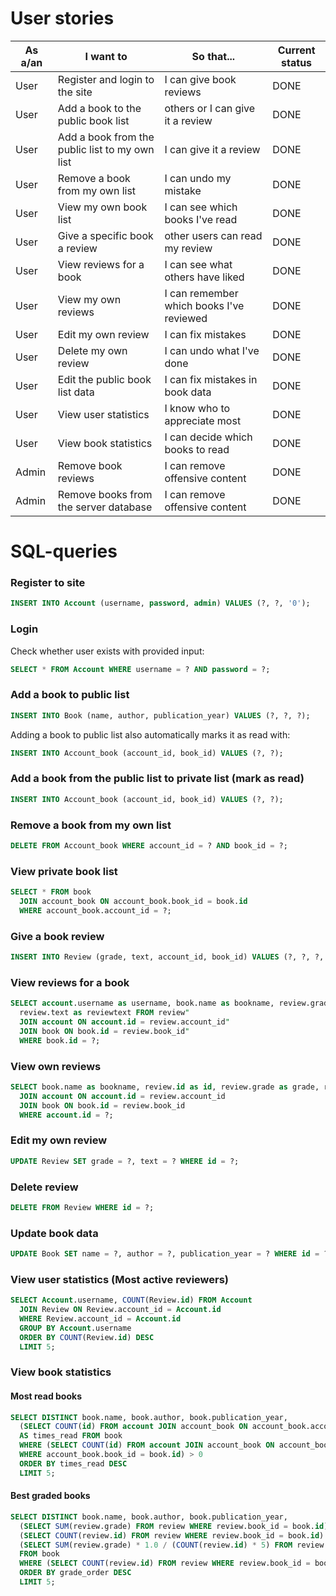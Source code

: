 # User stories

| As a/an | I want to                                      | So that...                               | Current status  |
| ------- | ---------------------------------------------- | -----------------------------------------|-----------------|
| User    | Register and login to the site                 | I can give book reviews                  | DONE            |
| User    | Add a book to the public book list             | others or I can give it a review         | DONE            |
| User    | Add a book from the public list to my own list | I can give it a review                   | DONE            |
| User    | Remove a book from my own list                 | I can undo my mistake                    | DONE            |
| User    | View my own book list                          | I can see which books I've read          | DONE            |
| User    | Give a specific book a review                  | other users can read my review           | DONE            |
| User    | View reviews for a book                        | I can see what others have liked         | DONE            |
| User    | View my own reviews                            | I can remember which books I've reviewed | DONE            |
| User    | Edit my own review                             | I can fix mistakes                       | DONE            |
| User    | Delete my own review                           | I can undo what I've done                | DONE            |
| User    | Edit the public book list data                 | I can fix mistakes in book data          | DONE            |
| User    | View user statistics                           | I know who to appreciate most            | DONE            |
| User    | View book statistics                           | I can decide which books to read         | DONE            |
| Admin   | Remove book reviews                            | I can remove offensive content           | DONE            |
| Admin   | Remove books from the server database          | I can remove offensive content           | DONE            |

# SQL-queries

### Register to site

~~~~sql
INSERT INTO Account (username, password, admin) VALUES (?, ?, '0');
~~~~

### Login

Check whether user exists with provided input:

~~~~sql
SELECT * FROM Account WHERE username = ? AND password = ?;
~~~~

### Add a book to public list

~~~~sql
INSERT INTO Book (name, author, publication_year) VALUES (?, ?, ?);
~~~~

Adding a book to public list also automatically marks it as read with:

~~~~sql
INSERT INTO Account_book (account_id, book_id) VALUES (?, ?);
~~~~

### Add a book from the public list to private list (mark as read)

~~~~sql
INSERT INTO Account_book (account_id, book_id) VALUES (?, ?);
~~~~

### Remove a book from my own list

~~~~sql
DELETE FROM Account_book WHERE account_id = ? AND book_id = ?;
~~~~

### View private book list

~~~~sql
SELECT * FROM book
  JOIN account_book ON account_book.book_id = book.id
  WHERE account_book.account_id = ?;
~~~~

### Give a book review

~~~~sql
INSERT INTO Review (grade, text, account_id, book_id) VALUES (?, ?, ?, ?);
~~~~

### View reviews for a book

~~~~sql
SELECT account.username as username, book.name as bookname, review.grade as grade, review.id, 
  review.text as reviewtext FROM review"
  JOIN account ON account.id = review.account_id"
  JOIN book ON book.id = review.book_id"
  WHERE book.id = ?;
~~~~
                    
### View own reviews

~~~~sql
SELECT book.name as bookname, review.id as id, review.grade as grade, review.text as reviewtext FROM review
  JOIN account ON account.id = review.account_id
  JOIN book ON book.id = review.book_id
  WHERE account.id = ?; 
~~~~

### Edit my own review

~~~~sql
UPDATE Review SET grade = ?, text = ? WHERE id = ?;
~~~~

### Delete review

~~~~sql
DELETE FROM Review WHERE id = ?;
~~~~

### Update book data

~~~~sql
UPDATE Book SET name = ?, author = ?, publication_year = ? WHERE id = ?;
~~~~

### View user statistics (Most active reviewers)

~~~~sql
SELECT Account.username, COUNT(Review.id) FROM Account
  JOIN Review ON Review.account_id = Account.id
  WHERE Review.account_id = Account.id
  GROUP BY Account.username
  ORDER BY COUNT(Review.id) DESC
  LIMIT 5;
~~~~

### View book statistics

#### Most read books


~~~~sql
SELECT DISTINCT book.name, book.author, book.publication_year,
  (SELECT COUNT(id) FROM account JOIN account_book ON account_book.account_id = account.id WHERE account_book.book_id = book.id)
  AS times_read FROM book
  WHERE (SELECT COUNT(id) FROM account JOIN account_book ON account_book.account_id = account.id 
  WHERE account_book.book_id = book.id) > 0
  ORDER BY times_read DESC
  LIMIT 5;
~~~~

#### Best graded books

~~~~sql
SELECT DISTINCT book.name, book.author, book.publication_year,
  (SELECT SUM(review.grade) FROM review WHERE review.book_id = book.id) AS grade_sum,
  (SELECT COUNT(review.id) FROM review WHERE review.book_id = book.id) AS grade_count,
  (SELECT SUM(review.grade) * 1.0 / (COUNT(review.id) * 5) FROM review WHERE review.book_id = book.id) AS grade_order
  FROM book
  WHERE (SELECT COUNT(review.id) FROM review WHERE review.book_id = book.id) > 0
  ORDER BY grade_order DESC
  LIMIT 5;
~~~~
